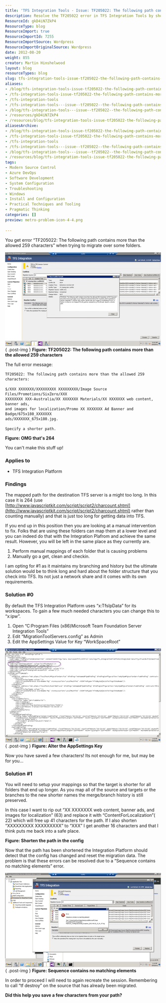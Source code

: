 ```yaml
---
title: 'TFS Integration Tools - Issue: TF205022: The following path contains more than the allowed 259 characters'
description: Resolve the TF205022 error in TFS Integration Tools by shortening path lengths. Discover practical solutions to streamline your migration process effectively!
ResourceId: gkD4iN7ZkP4
ResourceType: blog
ResourceImport: true
ResourceImportId: 7255
ResourceImportSource: Wordpress
ResourceImportOriginalSource: Wordpress
date: 2012-08-20
weight: 855
creator: Martin Hinshelwood
layout: blog
resourceTypes: blog
slug: tfs-integration-tools-issue-tf205022-the-following-path-contains-more-than-the-allowed-259-characters
aliases:
- /blog/tfs-integration-tools-issue-tf205022-the-following-path-contains-more-than-the-allowed-259-characters
- /tfs-integration-tools-issue-tf205022-the-following-path-contains-more-than-the-allowed-259-characters
- /tfs-integration-tools
- /tfs-integration-tools---issue--tf205022--the-following-path-contains-more-than-the-allowed-259-characters
- /blog/tfs-integration-tools---issue--tf205022--the-following-path-contains-more-than-the-allowed-259-characters
- /resources/gkD4iN7ZkP4
- /resources/blog/tfs-integration-tools-issue-tf205022-the-following-path-contains-more-than-the-allowed-259-characters
aliasesArchive:
- /blog/tfs-integration-tools-issue-tf205022-the-following-path-contains-more-than-the-allowed-259-characters
- /tfs-integration-tools-issue-tf205022-the-following-path-contains-more-than-the-allowed-259-characters
- /tfs-integration-tools
- /tfs-integration-tools---issue--tf205022--the-following-path-contains-more-than-the-allowed-259-characters
- /blog/tfs-integration-tools---issue--tf205022--the-following-path-contains-more-than-the-allowed-259-characters
- /resources/blog/tfs-integration-tools-issue-tf205022-the-following-path-contains-more-than-the-allowed-259-characters
tags:
- Modern Source Control
- Azure DevOps
- Software Development
- System Configuration
- Troubleshooting
- Windows
- Install and Configuration
- Practical Techniques and Tooling
- Pragmatic Thinking
categories: []
preview: metro-problem-icon-4-4.png

---
```

You get error “TF205022: The following path contains more than the allowed 259 characters” when trying to migrate over some folders.

[![image](images/image_thumb61-1-1.png "image")](http://blog.hinshelwood.com/files/2012/08/image61.png)  
{ .post-img }
**Figure: TF205022: The following path contains more than the allowed 259 characters**

The full error message:

```
TF205022: The following path contains more than the allowed 259 characters:

$/XXX XXXXXXX/XXXXXXXXX XXXXXXXXX/Image Source Files/Promotions/SixZero/XXX
XXXXXXXX XXX-Australia/XX XXXXXXX Materials/XX XXXXXXX web content, banner ads,
and images for localization/Promo XX XXXXXXX Ad Banner and Badge/675x180_XXXXXXX
ads/XXXXXXX_675x180.jpg.

Specify a shorter path.

```

**Figure: OMG that's 264**

You can't make this stuff up!

### Applies to

- TFS Integration Platform

### Findings

The mapped path for the destination TFS server is a might too long. In this case it is 264 (use [http://www.javascriptkit.com/script/script2/charcount.shtml](http://www.javascriptkit.com/script/script2/charcount.shtml) rather than counting manually) and that is just too long for getting data into TFS.

If you end up in this position then you are looking at a manual intervention to fix. Folks that are using these folders can map them at a lower level and you can indeed do that with the Integration Plafrom and achieve the same result. However, you will be left in the same place as they currently are.

1. Perform manual mappings of each folder that is causing problems
2. Manually go a get, clean and checkin.

I am opting for #1 as it maintains my branching and history but the ultimate solution would be to think long and hard about the folder structure that you check into TFS. Its not just a network share and it comes with its own requirements.

### Solution #0

By default the TFS Integration Platform uses “x:TfsIpData” for its workspaces. To gain a few much needed characters you can change this to “x:ipw”.

1. Open “C:Program Files (x86)Microsoft Team Foundation Server Integration Tools”
2. Edit “MigrationToolServers.config” as Admin
3. Edit the AppSettings Value for Key “WorkSpaceRoot”

[![image](images/image_thumb62-2-2.png "image")](http://blog.hinshelwood.com/files/2012/08/image62.png)  
{ .post-img }
**Figure: Alter the AppSettings Key**

Now you have saved a few characters! Its not enough for me, but may be for you…

### Solution #1

You will need to setup your mappings so that the target is shorter for all folders that end up longer. As you map all of the source and targets or the branches to the new shorter names the merge/branch history is still preserved.

In this case I want to rip out “XX XXXXXXX web content, banner ads, and images for localization” (63) and replace it with “ContentForLocalization”( 22) which will free up 41 characters for the path. If I also shorten “XXXXXXXXX XXXXXXXXX” to “XXX” I get another 16 characters and that I think puts me back into a safe place.

**Figure: Shorten the path in the config**

Now that the path has been shortened the Integration Platform should detect that the config has changed and reset the migration data. The problem is that these errors can be resolved due to a “Sequence contains no matching elements” error.

[![image](images/image_thumb63-3-3.png "image")](http://blog.hinshelwood.com/files/2012/08/image63.png)  
{ .post-img }
**Figure: Sequence contains no matching elements**

In order to proceed I will need to again recreate the session. Remembering to call “tf destroy” on the source that has already been migrated.

**Did this help you save a few characters from your path?**

